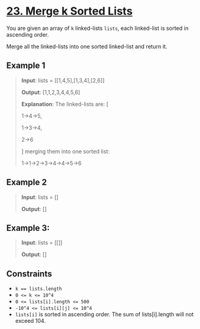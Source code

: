 # [23. Merge k Sorted Lists](https://leetcode.com/problems/merge-k-sorted-lists)

You are given an array of `k` linked-lists `lists`, each linked-list is sorted in ascending order.

Merge all the linked-lists into one sorted linked-list and return it.

## Example 1

> **Input**: lists = [[1,4,5],[1,3,4],[2,6]]
>
> **Output**: [1,1,2,3,4,4,5,6]
>
> **Explanation**: The linked-lists are:
> [
>
> 1->4->5,
>
> 1->3->4,
>
> 2->6
>
> ]
> merging them into one sorted list:
>
> 1->1->2->3->4->4->5->6

## Example 2

> **Input**: lists = []
>
> **Output**: []

## Example 3:

> **Input**: lists = [[]]
>
> **Output**: []

## Constraints

- `k == lists.length`
- `0 <= k <= 10^4`
- `0 <= lists[i].length <= 500`
- `-10^4 <= lists[i][j] <= 10^4`
- `lists[i]` is sorted in ascending order.
The sum of lists[i].length will not exceed 104.